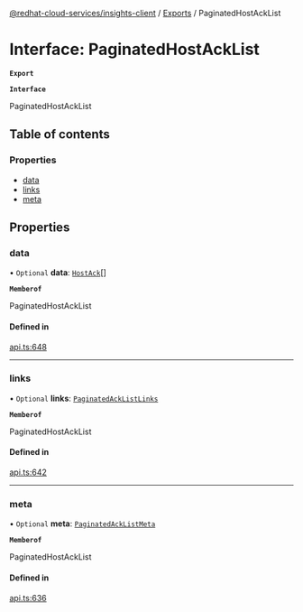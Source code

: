 [@redhat-cloud-services/insights-client](../README.md) / [Exports](../modules.md) / PaginatedHostAckList

# Interface: PaginatedHostAckList

**`Export`**

**`Interface`**

PaginatedHostAckList

## Table of contents

### Properties

- [data](PaginatedHostAckList.md#data)
- [links](PaginatedHostAckList.md#links)
- [meta](PaginatedHostAckList.md#meta)

## Properties

### data

• `Optional` **data**: [`HostAck`](HostAck.md)[]

**`Memberof`**

PaginatedHostAckList

#### Defined in

[api.ts:648](https://github.com/mkholjuraev/javascript-clients/blob/master/packages/insights/api.ts#L648)

___

### links

• `Optional` **links**: [`PaginatedAckListLinks`](PaginatedAckListLinks.md)

**`Memberof`**

PaginatedHostAckList

#### Defined in

[api.ts:642](https://github.com/mkholjuraev/javascript-clients/blob/master/packages/insights/api.ts#L642)

___

### meta

• `Optional` **meta**: [`PaginatedAckListMeta`](PaginatedAckListMeta.md)

**`Memberof`**

PaginatedHostAckList

#### Defined in

[api.ts:636](https://github.com/mkholjuraev/javascript-clients/blob/master/packages/insights/api.ts#L636)
